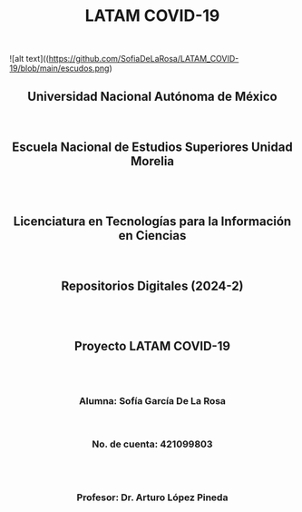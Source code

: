 <h1 align="center"> LATAM COVID-19 </h1> <br>

![alt text]((https://github.com/SofiaDeLaRosa/LATAM_COVID-19/blob/main/escudos.png) <br>

<h2 align="center"> Universidad Nacional Autónoma de México </h2> <br>
<h2 align="center">Escuela Nacional de Estudios Superiores Unidad Morelia </h2> <br> <br>

<h2 align="center"> Licenciatura en Tecnologías para la Información en Ciencias </h2> <br>
<h2 align="center"> Repositorios Digitales (2024-2) </h2> <br> <br>

<h2 align="center"> Proyecto LATAM COVID-19 </h2> <br> <br>

<h3 align="center"> Alumna: Sofía García De La Rosa </h3> <br>
<h3 align="center"> No. de cuenta: 421099803 </h3> <br> <br>

<h3 align="center"> Profesor: Dr. Arturo López Pineda </h3> <br> <br>
